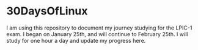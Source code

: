 # 30DaysOfLinux
I am using this repository to document my journey studying for the LPIC-1 exam. I began on January 25th, and will continue to February 25th. I will study for one hour a day and update my progress here.

